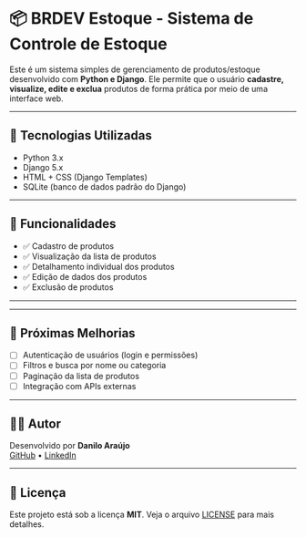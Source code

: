 
# 📦 BRDEV Estoque - Sistema de Controle de Estoque

Este é um sistema simples de gerenciamento de produtos/estoque desenvolvido com **Python e Django**. Ele permite que o usuário **cadastre, visualize, edite e exclua** produtos de forma prática por meio de uma interface web.

---

## 🚀 Tecnologias Utilizadas

- Python 3.x  
- Django 5.x  
- HTML + CSS (Django Templates)  
- SQLite (banco de dados padrão do Django)

---

## 🔧 Funcionalidades

- ✅ Cadastro de produtos  
- ✅ Visualização da lista de produtos  
- ✅ Detalhamento individual dos produtos  
- ✅ Edição de dados dos produtos  
- ✅ Exclusão de produtos  

---

---

## 📌 Próximas Melhorias

- [ ] Autenticação de usuários (login e permissões)
- [ ] Filtros e busca por nome ou categoria
- [ ] Paginação da lista de produtos
- [ ] Integração com APIs externas

---

## 👨‍💻 Autor

Desenvolvido por **Danilo Araújo**  
[GitHub](https://github.com/Danilooar) • [LinkedIn](https://www.linkedin.com/)

---

## 📃 Licença

Este projeto está sob a licença **MIT**. Veja o arquivo [LICENSE](LICENSE) para mais detalhes.


